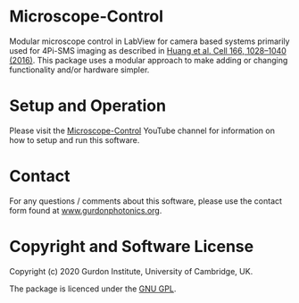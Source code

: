 # Microscope-Control
Modular microscope control in LabView for camera based systems primarily used for 4Pi-SMS imaging as described in [Huang et al. Cell 166, 1028–1040 (2016)](http://dx.doi.org/10.1016/j.cell.2016.06.016). This package uses a modular approach to make adding or changing functionality and/or hardware simpler.

# Setup and Operation
Please visit the [Microscope-Control](http://www.youtube.com/channel/UC7R7VayC6sGIrlphbH7pn‐w/) YouTube channel for information on how to setup and run this software.

# Contact
For any questions / comments about this software, please use the contact form found at www.gurdonphotonics.org.

# Copyright and Software License
Copyright (c) 2020 Gurdon Institute, University of Cambridge, UK.

The package is licenced under the [GNU GPL](https://www.gnu.org/licenses/).
